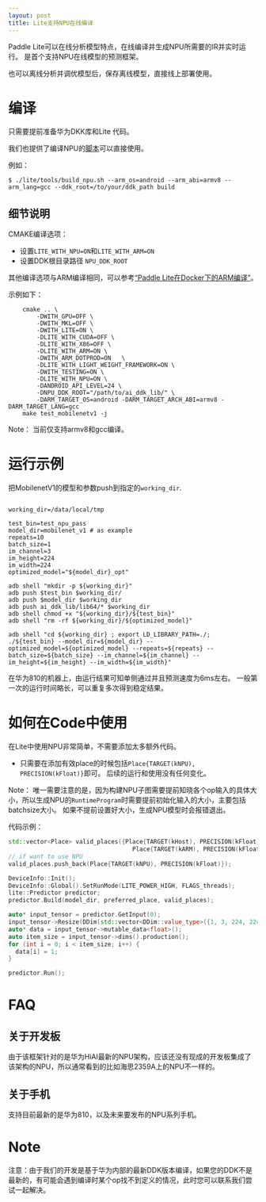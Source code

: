 ```yaml
---
layout: post
title: Lite支持NPU在线编译
---
```


Paddle Lite可以在线分析模型特点，在线编译并生成NPU所需要的IR并实时运行。
是首个支持NPU在线模型的预测框架。

也可以离线分析并调优模型后，保存离线模型，直接线上部署使用。

# 编译

只需要提前准备华为DKK库和Lite 代码。

我们也提供了编译NPU的[脚本](https://github.com/PaddlePaddle/Paddle-Lite/blob/develop/lite/tools/build_npu.sh)可以直接使用。

例如：
```shell
$ ./lite/tools/build_npu.sh --arm_os=android --arm_abi=armv8 --arm_lang=gcc --ddk_root=/to/your/ddk_path build
```

## 细节说明

CMAKE编译选项：

- 设置`LITE_WITH_NPU=ON`和`LITE_WITH_ARM=ON`
- 设置DDK根目录路径 `NPU_DDK_ROOT`

其他编译选项与ARM编译相同，可以参考[“Paddle Lite在Docker下的ARM编译”](../source_compile)。

示例如下：
```shell
    cmake .. \
        -DWITH_GPU=OFF \
        -DWITH_MKL=OFF \
        -DWITH_LITE=ON \
        -DLITE_WITH_CUDA=OFF \
        -DLITE_WITH_X86=OFF \
        -DLITE_WITH_ARM=ON \
        -DWITH_ARM_DOTPROD=ON   \
        -DLITE_WITH_LIGHT_WEIGHT_FRAMEWORK=ON \
        -DWITH_TESTING=ON \
        -DLITE_WITH_NPU=ON \
        -DANDROID_API_LEVEL=24 \
        -DNPU_DDK_ROOT="/path/to/ai_ddk_lib/" \
        -DARM_TARGET_OS=android -DARM_TARGET_ARCH_ABI=armv8 -DARM_TARGET_LANG=gcc
    make test_mobilenetv1 -j
```

Note： 当前仅支持armv8和gcc编译。

# 运行示例

把MobilenetV1的模型和参数push到指定的`working_dir`.

```shell

working_dir=/data/local/tmp

test_bin=test_npu_pass
model_dir=mobilenet_v1 # as example
repeats=10
batch_size=1
im_channel=3
im_height=224
im_width=224
optimized_model="${model_dir}_opt"

adb shell "mkdir -p ${working_dir}"
adb push $test_bin $working_dir/
adb push $model_dir $working_dir
adb push ai_ddk_lib/lib64/* $working_dir
adb shell chmod +x "${working_dir}/${test_bin}"
adb shell "rm -rf ${working_dir}/${optimized_model}"

adb shell "cd ${working_dir} ; export LD_LIBRARY_PATH=./; ./${test_bin} --model_dir=${model_dir} --optimized_model=${optimized_model} --repeats=${repeats} --batch_size=${batch_size} --im_channel=${im_channel} --im_height=${im_height} --im_width=${im_width}"

```
在华为810的机器上，由运行结果可知单侧通过并且预测速度为6ms左右。
一般第一次的运行时间略长，可以重复多次得到稳定结果。

# 如何在Code中使用

在Lite中使用NPU非常简单，不需要添加太多额外代码。

- 只需要在添加有效place的时候包括`Place{TARGET(kNPU), PRECISION(kFloat)}`即可。
后续的运行和使用没有任何变化。

Note：
唯一需要注意的是，因为构建NPU子图需要提前知晓各个op输入的具体大小，所以生成NPU的`RuntimeProgram`时需要提前初始化输入的大小，主要包括batchsize大小。
如果不提前设置好大小，生成NPU模型时会报错退出。

代码示例：
```cpp
std::vector<Place> valid_places({Place{TARGET(kHost), PRECISION(kFloat)},
                                   Place{TARGET(kARM), PRECISION(kFloat)}});
// if want to use NPU
valid_places.push_back(Place{TARGET(kNPU), PRECISION(kFloat)});

DeviceInfo::Init();
DeviceInfo::Global().SetRunMode(LITE_POWER_HIGH, FLAGS_threads);
lite::Predictor predictor;
predictor.Build(model_dir, preferred_place, valid_places);

auto* input_tensor = predictor.GetInput(0);
input_tensor->Resize(DDim(std::vector<DDim::value_type>({1, 3, 224, 224})));
auto* data = input_tensor->mutable_data<float>();
auto item_size = input_tensor->dims().production();
for (int i = 0; i < item_size; i++) {
  data[i] = 1;
}

predictor.Run();
```

# FAQ

## 关于开发板

由于该框架针对的是华为HiAI最新的NPU架构，应该还没有现成的开发板集成了该架构的NPU，所以通常看到的比如海思2359A上的NPU不一样的。

## 关于手机

支持目前最新的是华为810，以及未来要发布的NPU系列手机。

# Note

注意：由于我们的开发是基于华为内部的最新DDK版本编译，如果您的DDK不是最新的，有可能会遇到编译时某个op找不到定义的情况，此时您可以联系我们尝试一起解决。
